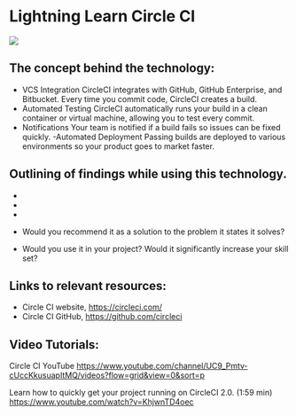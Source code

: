 # Lightning Learn Circle CI
<img src=https://user-images.githubusercontent.com/194400/41597205-a57442ea-73c4-11e8-9591-61f5c83c7e66.png>

## The concept behind the technology: 

- VCS Integration
CircleCI integrates with GitHub, GitHub Enterprise, and Bitbucket. Every time you commit code, CircleCI creates a build.
- Automated Testing
CircleCI automatically runs your build in a clean container or virtual machine, allowing you to test every commit.
- Notifications
Your team is notified if a build fails so issues can be fixed quickly.
-Automated Deployment
Passing builds are deployed to various environments so your product goes to market faster.

## Outlining of findings while using this technology. 
- 
- 
- 
- Would you recommend it as a solution to the problem it states it solves? 

- Would you use it in your project? Would it significantly increase your skill set?

## Links to relevant resources:

- Circle CI website, https://circleci.com/
- Circle CI GitHub, https://github.com/circleci

## Video Tutorials:

Circle CI YouTube
https://www.youtube.com/channel/UC9_Pmtv-cUccKkusuapItMQ/videos?flow=grid&view=0&sort=p

Learn how to quickly get your project running on CircleCI 2.0. (1:59 min)
https://www.youtube.com/watch?v=KhjwnTD4oec
